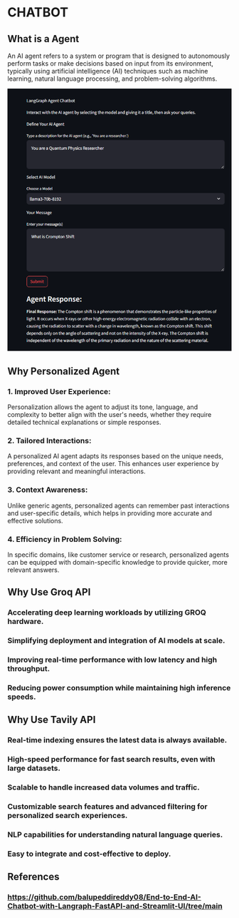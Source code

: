# CHATBOT
## What is a Agent
An AI agent refers to a system or program that is designed to autonomously perform tasks or make decisions based on input from its environment, typically using artificial intelligence (AI) techniques such as machine learning, natural language processing, and problem-solving algorithms.

<img src = "image.png" alt = "Workcase example"/>

## Why Personalized Agent
### 1. Improved User Experience: 
Personalization allows the agent to adjust its tone, language, and complexity to better align with the user's needs, whether they require detailed technical explanations or simple responses.
### 2. Tailored Interactions: 
A personalized AI agent adapts its responses based on the unique needs, preferences, and context of the user. This enhances user experience by providing relevant and meaningful interactions.
### 3. Context Awareness: 
Unlike generic agents, personalized agents can remember past interactions and user-specific details, which helps in providing more accurate and effective solutions.
### 4. Efficiency in Problem Solving: 
In specific domains, like customer service or research, personalized agents can be equipped with domain-specific knowledge to provide quicker, more relevant answers.

## Why Use Groq API
### Accelerating deep learning workloads by utilizing GROQ hardware.
### Simplifying deployment and integration of AI models at scale.
### Improving real-time performance with low latency and high throughput.
### Reducing power consumption while maintaining high inference speeds.

## Why Use Tavily API
### Real-time indexing ensures the latest data is always available.
### High-speed performance for fast search results, even with large datasets.
### Scalable to handle increased data volumes and traffic.
### Customizable search features and advanced filtering for personalized search experiences.
### NLP capabilities for understanding natural language queries.
### Easy to integrate and cost-effective to deploy.

## References
### https://github.com/balupeddireddy08/End-to-End-AI-Chatbot-with-Langraph-FastAPI-and-Streamlit-UI/tree/main
